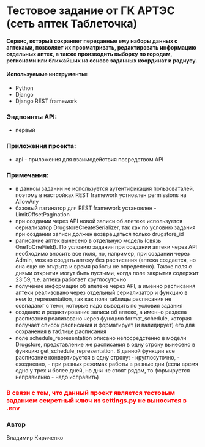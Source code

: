 # Тестовое задание от ГК АРТЭС (сеть аптек Таблеточка)
#### Cервис, который сохраняет переданные ему наборы данных c аптеками, позволяет их просматривать, редактировать информацию отдельных аптек, а также производить выборку по городам, регионами или ближайших на основе заданных координат и радиусу.
#### Используемые инструменты:
- Python
- Django
- Django REST framework

### Эндпоинты API:
- первый

### Приложения проекта:
- api - приложения для взаимодействия посредством API

### Примечания:
- в данном задании не используется аутентификация пользоваталей, поэтому в настройках REST framework устновлен permissions на AllowAny
- базовый пагинатор для REST framework установлен - LimitOffsetPagination
- при создании через API новой записи об апетеке используется сериализатор DrugstoreCreateSerializer, так как по условию задания при создании записи должен возвращаться только drugstore_id
- раписание аптек вынесено в отдельную модель (связь OneToOneField). По условию задания при создании аптеки через API необходимо вносить все поля, но, например, при создании через Admin, можно создать аптеку без расписания (аптека создается, но она еще не открыта и время работы не определено). Также поля с днями открытия могут быть пустыми, когда поле закрытия содержит 23:59, т.е. аптека работает круглосуточно
- получение информации об апетеке через API, а именно расписания аптеки реализовано через отдельный сериализатор и функцию в нем to_representation, так как поля таблицы расписания не совпадают с теми, которые надо выводить по условия задания
- создание и редактирование записи об аптеке, а именно раздела расписания реализовано через функцию format_schedule, которая получает список расписания и форматирует (и валидирует) его для сохранения в таблице расписания
- поле schedule_representation описано непосредстенно в модели Drugstore, представление же расписания в одну строку вынесено в функцию get_schedule_representation. В данной функции все расписание конвертируется в одну строку: - круглосуточно, - ежедневно, - при разных режимах работы в разные дни (если время одно у трех и более дней, но дни не стоят рядом, то формируется неправильно - надо исправить)

### <span style="color:red"> В связи с тем, что данный проект является тестовым заданием секретный ключ из settings.py не выносится в .env </span>

### Автор
Владимир Кириченко